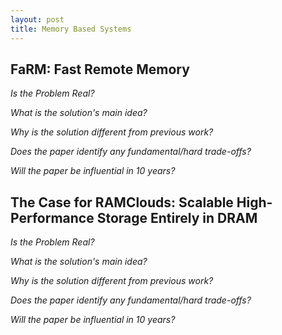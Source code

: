```yaml
---
layout: post
title: Memory Based Systems
---
```


## FaRM: Fast Remote Memory

_Is the Problem Real?_

_What is the solution's main idea?_

_Why is the solution different from previous work?_

_Does the paper identify any fundamental/hard trade-offs?_

_Will the paper be influential in 10 years?_

## The Case for RAMClouds: Scalable High-Performance Storage Entirely in DRAM

_Is the Problem Real?_

_What is the solution's main idea?_

_Why is the solution different from previous work?_

_Does the paper identify any fundamental/hard trade-offs?_

_Will the paper be influential in 10 years?_